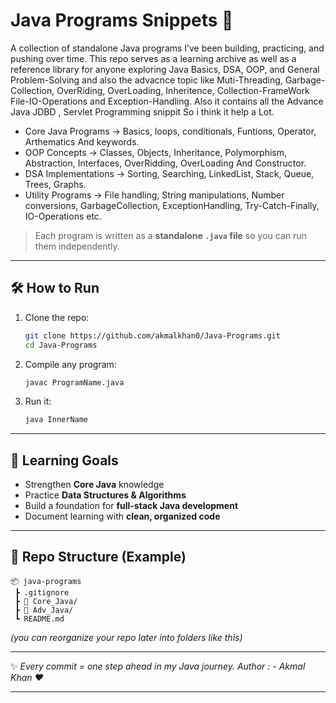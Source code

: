# Java Programs Snippets 🚀 #

A collection of standalone Java programs I’ve been building, practicing, and pushing over time.
This repo serves as a learning archive as well as a reference library for anyone exploring Java Basics, DSA, OOP, and General Problem-Solving and also the advacnce topic like Muti-Threading, Garbage-Collection, OverRiding, OverLoading, Inheritence, Collection-FrameWork File-IO-Operations and Exception-Handling. Also it contains all the Advance Java JDBD , Servlet Programming snippit So i think it help a Lot.

- Core Java Programs → Basics, loops, conditionals, Funtions, Operator, Arthematics And keywords.
- OOP Concepts → Classes, Objects, Inheritance, Polymorphism, Abstraction, Interfaces, OverRidding, OverLoading And Constructor.
- DSA Implementations → Sorting, Searching, LinkedList, Stack, Queue, Trees, Graphs.  
- Utility Programs → File handling, String manipulations, Number conversions, GarbageCollection, ExceptionHandling, Try-Catch-Finally, IO-Operations etc.
> Each program is written as a **standalone `.java` file** so you can run them independently.

---

## 🛠️ How to Run

1. Clone the repo:

   ```bash
   git clone https://github.com/akmalkhan0/Java-Programs.git
   cd Java-Programs
   ```

2. Compile any program:

   ```bash
   javac ProgramName.java
   ```

3. Run it:

   ```bash
   java InnerName
   ```

---
## 🌱 Learning Goals

* Strengthen **Core Java** knowledge
* Practice **Data Structures & Algorithms**
* Build a foundation for **full-stack Java development**
* Document learning with **clean, organized code**

---

## 📂 Repo Structure (Example)

```
📦 java-programs
 ┣ .gitignore
 ┣ 📂 Core_Java/
 ┣ 📂 Adv_Java/
 ┗ README.md
```

*(you can reorganize your repo later into folders like this)*

---

✨ *Every commit = one step ahead in my Java journey.*
*Author : - Akmal Khan ❤️*

---
